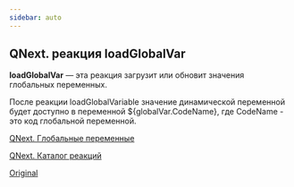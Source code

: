 ```yaml
---
sidebar: auto
---
```


## QNext. реакция loadGlobalVar

**loadGlobalVar** — эта реакция загрузит или обновит значения глобальных переменных.

После реакции loadGlobalVariable значение динамической переменной будет доступно в переменной ${globalVar.CodeName}, где CodeName - это код глобальной переменной.



[QNext. Глобальные переменные](/docs-test/ph/admin/globalvariables-about)

[QNext. Каталог реакций](/docs-test/ph/reactions)

[Original](https://telegra.ph/QNext-admin-reaction-loadGlobalVariable-05-08)
